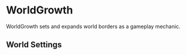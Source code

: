 # WorldGrowth
WorldGrowth sets and expands world borders as a gameplay mechanic.

## World Settings
